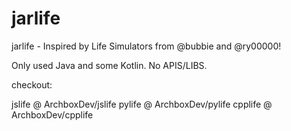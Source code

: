 # jarlife
jarlife - Inspired by Life Simulators from @bubbie and @ry00000!

Only used Java and some Kotlin. No APIS/LIBS.

checkout:

jslife @ ArchboxDev/jslife
pylife @ ArchboxDev/pylife
cpplife @ ArchboxDev/cpplife

